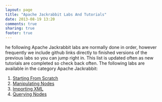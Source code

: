 ```yaml
---
layout: page
title: "Apache Jackrabbit Labs And Tutorials"
date: 2013-08-19 13:20
comments: true
sharing: true
footer: true
---
```

he following Apache Jackrabbit labs are normally done in order, however frequently we include github links directly to finished versions of the previous labs so you can jump right in. This list is updated often as new tutorials are completed so check back often. The following labs are available in the category Apache Jackrabbit:

1. [Starting From Scratch](/labs-and-tutorials/apache-jackrabbit/starting-from-scratch/)
2. [Manipulating Nodes](/labs-and-tutorials/apache-jackrabbit/manipulating-nodes)
3. [Importing XML](/labs-and-tutorials/apache-jackrabbit/importing-xml)
4. [Querying Nodes](/labs-and-tutorials/apache-jackrabbit/querying-nodes)